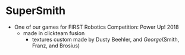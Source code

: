 # SuperSmith

 - One of our games for FIRST Robotics Competition: Power Up! 2018
    - made in clickteam fusion
      - textures custom made by Dusty Beehler, and _George_(Smith, Franz, and Brosius)
